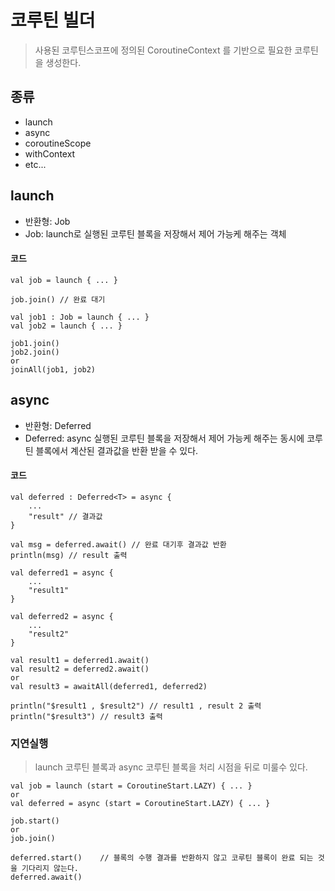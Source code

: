 # 코루틴 빌더
> 사용된 코루틴스코프에 정의된 CoroutineContext 를 기반으로 필요한 코루틴을 생성한다.

## 종류
- launch
- async
- coroutineScope
- withContext
- etc...

## launch
- 반환형: Job
- Job: launch로 실행된 코루틴 블록을 저장해서 제어 가능케 해주는 객체

#### 코드
```
val job = launch { ... }

job.join() // 완료 대기
```

```
val job1 : Job = launch { ... }
val job2 = launch { ... }

job1.join()
job2.join()
or
joinAll(job1, job2)
```

## async
- 반환형: Deferred
- Deferred: async 실행된 코루틴 블록을 저장해서 제어 가능케 해주는 동시에 코루틴 블록에서 계산된 결과값을 반환 받을 수 있다.

#### 코드
```
val deferred : Deferred<T> = async {
    ...
    "result" // 결과값
}

val msg = deferred.await() // 완료 대기후 결과값 반환
println(msg) // result 출력
```

```
val deferred1 = async {
    ...
    "result1"
}

val deferred2 = async {
    ...
    "result2"
}

val result1 = deferred1.await()
val result2 = deferred2.await()
or
val result3 = awaitAll(deferred1, deferred2)

println("$result1 , $result2") // result1 , result 2 출력
println("$result3") // result3 출력
```

### 지연실행
> launch 코루틴 블록과 async 코루틴 블록을 처리 시점을 뒤로 미룰수 있다.
```
val job = launch (start = CoroutineStart.LAZY) { ... }
or
val deferred = async (start = CoroutineStart.LAZY) { ... }

job.start()
or
job.join()

deferred.start()    // 블록의 수행 결과를 반환하지 않고 코루틴 블록이 완료 되는 것을 기다리지 않는다.
deferred.await()
```

